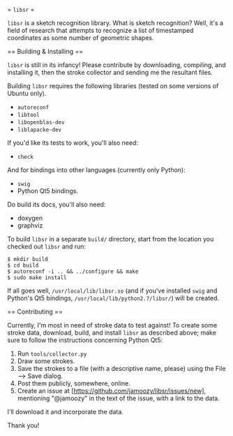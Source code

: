 = `libsr` =

`libsr` is a sketch recognition library.  What is sketch recognition?  Well,
it's a field of research that attempts to recognize a list of timestamped
coordinates as some number of geometric shapes.


== Building & Installing ==

`libsr` is still in its infancy!  Please contribute by downloading, compiling,
and installing it, then the stroke collector and sending me the resultant files.

Building `libsr` requires the following libraries (tested on some versions of
Ubuntu only).
* `autoreconf`
* `libtool`
* `libopenblas-dev`
* `liblapacke-dev`

If you'd like its tests to work, you'll also need:
* `check`

And for bindings into other languages (currently only Python):
* `swig`
* Python Qt5 bindings.

Do build its docs, you'll also need:
* doxygen
* graphviz

To build `libsr` in a separate `build/` directory, start from the location you
checked out `libsr` and run:
```
$ mkdir build
$ cd build
$ autoreconf -i .. && ../configure && make
$ sudo make install
```

If all goes well, `/usr/local/lib/libsr.so` (and if you've installed `swig` and
Python's Qt5 bindings, `/usr/local/lib/python2.7/libsr/`) will be created.


== Contributing ==

Currently, I'm most in need of stroke data to test against!  To create some
stroke data, download, build, and install `libsr` as described above; make sure
to follow the instructions concerning Python Qt5: 

1. Run `tools/collector.py`
2. Draw some strokes.
3. Save the strokes to a file (with a descriptive name, please) using the File
   --> Save dialog.
4. Post them publicly, somewhere, online.
5. Create an issue at [https://github.com/jamoozy/libsr/issues/new], mentioning
   "@jamoozy" in the text of the issue, with a link to the data.

I'll download it and incorporate the data.

Thank you!

